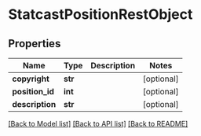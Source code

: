 # StatcastPositionRestObject

## Properties
Name | Type | Description | Notes
------------ | ------------- | ------------- | -------------
**copyright** | **str** |  | [optional] 
**position_id** | **int** |  | [optional] 
**description** | **str** |  | [optional] 

[[Back to Model list]](../README.md#documentation-for-models) [[Back to API list]](../README.md#documentation-for-api-endpoints) [[Back to README]](../README.md)

